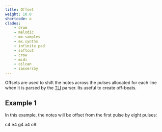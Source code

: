 ```yaml
---
title: Offset
weight: 10.0
shortcode: o
clades:
    - drum
    - melodic
    - mx.samples
    - mx.synths
    - infinite pad
    - softcut
    - crow
    - midi
    - oilcan
    - zassersby
---
```


Offsets are used to shift the notes across the pulses allocated for each line when it is parsed by the [TLI](#tli) parser. Its useful to create off-beats.

## Example 1

In this example, the notes will be offset from the first pulse by eight pulses:

<p class="shiny">c4 e4 g4 a4 o8</p>
